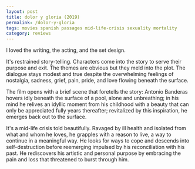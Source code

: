 ```yaml
---
layout: post
title: dolor y gloria (2019)
permalink: /dolor-y-gloria
tags: movies spanish passages mid-life-crisis sexuality mortality
category: reviews
---
```


I loved the writing, the acting, and the set design.
<!--more-->

It's restrained story-telling.
Characters come into the story to serve their purpose and exit.
The themes are obvious but they meld into the plot.
The dialogue stays modest and true despite the overwhelming feelings of nostalgia, sadness, grief, pain, pride, and love flowing beneath the surface.

The film opens with a brief scene that foretells the story: Antonio Banderas hovers idly beneath the surface of a pool, alone and unbreathing; in his mind he relives an idyllic moment from his childhood with a beauty that can only be appreciated fully years thereafter; revitalized by this inspiration, he emerges back out to the surface.

It's a mid-life crisis told beautifully.
Ravaged by ill health and isolated from what and whom he loves, he grapples with a reason to live, a way to continue in a meaningful way.
He looks for ways to cope and descends into self-destruction before reemerging impulsed by his reconciliation with his past.
He rediscovers his artistic and personal purpose by embracing the pain and loss that threatened to burst through him.